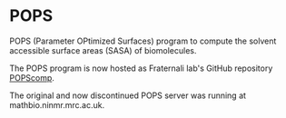 # POPS
POPS (Parameter OPtimized Surfaces) program to compute the solvent accessible surface areas (SASA) of biomolecules.

The POPS program is now hosted as Fraternali lab's GitHub repository
[POPScomp](https://github.com/Fraternalilab/POPScomp).

The original and now discontinued POPS server was running at mathbio.ninmr.mrc.ac.uk.
